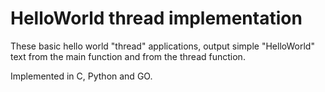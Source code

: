 HelloWorld thread implementation
================================
  
These basic hello world "thread" applications, output simple "HelloWorld" text from the main function and from the thread function.  
  
Implemented in C, Python and GO.  